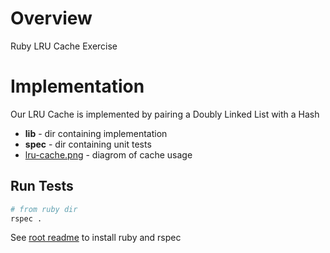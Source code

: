 # Overview

Ruby LRU Cache Exercise

# Implementation

Our LRU Cache is implemented by pairing a Doubly Linked List with a Hash
* **lib**  - dir containing implementation
* **spec** - dir containing unit tests
* [lru-cache.png](../../1-lru-cache/lru-cache.png) - diagrom of cache usage

## Run Tests
```bash
# from ruby dir
rspec .
```

See [root readme](../../README.md) to install ruby and rspec
